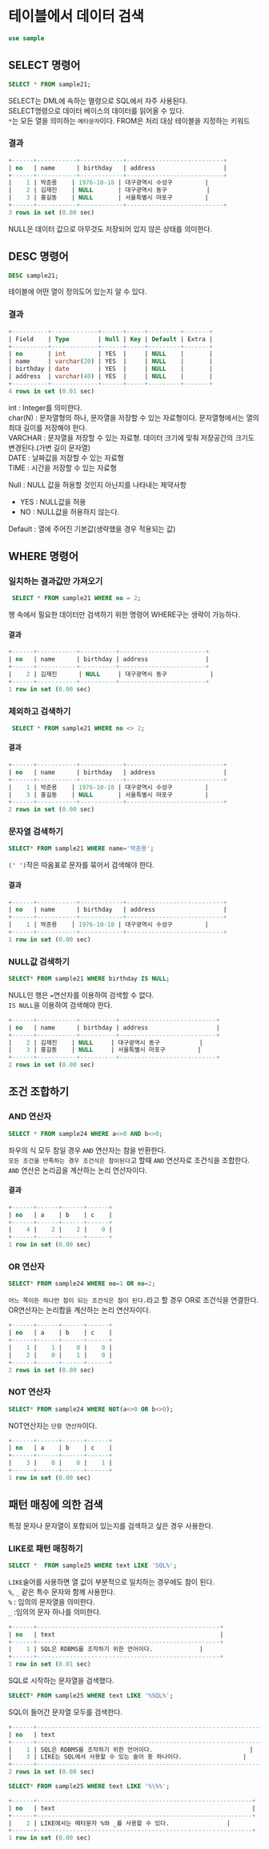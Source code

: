 # 테이블에서 데이터 검색

```sql
use sample
```

## SELECT 명령어

```sql
SELECT * FROM sample21;
```

SELECT는 DML에 속하는 멸령으로 SQL에서 자주 사용된다.  
SELECT명령으로 데이터 베이스의 데이터를 읽어올 수 있다.  
`*`는 모든 열을 의미하는 `메타문자`이다.
FROM은 처리 대상 테이블을 지정하는 키워드

### 결과
```sql
+------+-----------+------------+---------------------------+
| no   | name      | birthday   | address                   |
+------+-----------+------------+---------------------------+
|    1 | 박준용    | 1976-10-18 | 대구광역시 수성구         |
|    2 | 김재진    | NULL       | 대구광역시 동구           |
|    3 | 홍길동    | NULL       | 서울특별시 마포구         |
+------+-----------+------------+---------------------------+
3 rows in set (0.00 sec)
```

NULL은 데이터 값으로 아무것도 저장되어 있지 않은 상태를 의미한다.


## DESC 명령어
```sql
DESC sample21;
```

테이블에 어떤 열이 정의도어 있는지 알 수 있다.

### 결과
```sql
+----------+-------------+------+-----+---------+-------+
| Field    | Type        | Null | Key | Default | Extra |
+----------+-------------+------+-----+---------+-------+
| no       | int         | YES  |     | NULL    |       |
| name     | varchar(20) | YES  |     | NULL    |       |
| birthday | date        | YES  |     | NULL    |       |
| address  | varchar(40) | YES  |     | NULL    |       |
+----------+-------------+------+-----+---------+-------+
4 rows in set (0.01 sec)
```
int : Integer를 의미한다.    
char(N) : 문자열형의 하나, 문자열을 저장할 수 있는 자료형이다. 문자열형에서는 열의 최대 길이를 저장해야 한다.  
VARCHAR : 문자열을 저장할 수 있는 자료형. 데이터 크기에 맞춰 저장공간의 크기도 변경된다.(가변 길이 문자열)  
DATE : 날짜값을 저장할 수 있는 자료형  
TIME : 시간을 저장할 수 있는 자료형  


Null : NULL 값을 허용할 것인지 아닌지를 나타내는 제약사항  
 - YES : NULL값을 허용  
 - NO : NULL값을 허용하지 않는다.  

Default : 열에 주어진 기본값(생략했을 경우 적용되는 값)





## WHERE 명령어

### 일치하는 결과값만 가져오기

```sql
 SELECT * FROM sample21 WHERE no = 2;
```
행 속에서 필요한 데이터만 검색하기 위한 명령어
WHERE구는 생략이 가능하다.

#### 결과
```sql
+------+-----------+----------+------------------------+
| no   | name      | birthday | address                |
+------+-----------+----------+------------------------+
|    2 | 김재진      | NULL     | 대구광역시 동구            |
+------+-----------+----------+------------------------+
1 row in set (0.00 sec)
```

### 제외하고 검색하기

```sql
 SELECT * FROM sample21 WHERE no <> 2;
```

#### 결과
```sql
+------+-----------+------------+---------------------------+
| no   | name      | birthday   | address                   |
+------+-----------+------------+---------------------------+
|    1 | 박준용    | 1976-10-18 | 대구광역시 수성구         |
|    3 | 홍길동    | NULL       | 서울특별시 마포구         |
+------+-----------+------------+---------------------------+
2 rows in set (0.00 sec)
```

### 문자열 검색하기
```sql
SELECT* FROM sample21 WHERE name='박준용';
```
`(' ')`작은 따옴표로 문자를 묶어서 검색해야 한다.

#### 결과
```sql
+------+-----------+------------+---------------------------+
| no   | name      | birthday   | address                   |
+------+-----------+------------+---------------------------+
|    1 | 박준용    | 1976-10-18 | 대구광역시 수성구         |
+------+-----------+------------+---------------------------+
1 row in set (0.00 sec)
```

### NULL값 검색하기
```sql
SELECT* FROM sample21 WHERE birthday IS NULL;
```
NULL인 행은 `=`연산자를 이용하여 검색할 수 없다.  
`IS NULL`을 이용하여 검색해야 한다.

```sql
+------+-----------+----------+---------------------------+
| no   | name      | birthday | address                   |
+------+-----------+----------+---------------------------+
|    2 | 김재진    | NULL     | 대구광역시 동구           |
|    3 | 홍길동    | NULL     | 서울특별시 마포구         |
+------+-----------+----------+---------------------------+
2 rows in set (0.00 sec)
```

## 조건 조합하기

### AND 연산자
```sql
SELECT * FROM sample24 WHERE a<>0 AND b<>0;
```
좌우의 식 모두 참일 경우 `AND` 연산자는 참을 반환한다.  
`모든 조건을 만족하는 경우 조건식은 참이된다`고 할때 `AND` 연산자로 조건식을 조합한다.  
`AND` 연산은 논리곱을 계산하는 논리 연산자이다.

#### 결과
```sql
+------+------+------+------+
| no   | a    | b    | c    |
+------+------+------+------+
|    4 |    2 |    2 |    0 |
+------+------+------+------+
1 row in set (0.00 sec)
```


### OR 연산자
```sql
SELECT* FROM sample24 WHERE no=1 OR no=2;
```
`어느 쪽이든 하나만 참이 되는 조건식은 참이 된다.`라고 할 경우 OR로 조건식을 연결한다.  
OR연산자는 논리합을 계산하는 논리 연산자이다.

```sql
+------+------+------+------+
| no   | a    | b    | c    |
+------+------+------+------+
|    1 |    1 |    0 |    0 |
|    2 |    0 |    1 |    0 |
+------+------+------+------+
2 rows in set (0.00 sec)
```

### NOT 연산자
```sql
SELECT* FROM sample24 WHERE NOT(a<>0 OR b<>0);
```
NOT연산자는 `단항 연산자`이다.


```sql
+------+------+------+------+
| no   | a    | b    | c    |
+------+------+------+------+
|    3 |    0 |    0 |    1 |
+------+------+------+------+
1 row in set (0.00 sec)
```

## 패턴 매칭에 의한 검색
특정 문자나 문자열이 포함되어 있는지를 검색하고 싶은 경우 사용한다.

### LIKE로 패턴 매칭하기

```sql
SELECT *  FROM sample25 WHERE text LIKE 'SQL%';
```
`LIKE`술어를 사용하면 열 값이 부분적으로 일치하는 경우에도 참이 된다.  
`%`, `_` 같은 특수 문자와 함께 사용한다.  
`%` : 임의의 문자열을 의미한다.  
`_` :임의의 문자 하나를 의미한다.  

```sql
+------+---------------------------------------------------+
| no   | text                                              |
+------+---------------------------------------------------+
|    1 | SQL은 RDBMS를 조작하기 위한 언어이다.             |
+------+---------------------------------------------------+
1 row in set (0.01 sec)
```
SQL로 시작하는 문자열을 검색했다.

```sql
SELECT* FROM sample25 WHERE text LIKE '%SQL%';
```

SQL이 들어간 문자열 모두를 검색한다.

```sql
+------+-----------------------------------------------------------------+
| no   | text                                                            |
+------+-----------------------------------------------------------------+
|    1 | SQL은 RDBMS를 조작하기 위한 언어이다.                           |
|    3 | LIKE는 SQL에서 사용할 수 있는 술어 중 하나이다.                 |
+------+-----------------------------------------------------------------+
2 rows in set (0.00 sec)
```

```sql
SELECT* FROM sample25 WHERE text LIKE '%\%%';
```

```sql
+------+------------------------------------------------------------+
| no   | text                                                       |
+------+------------------------------------------------------------+
|    2 | LIKE에서는 메타문자 %와 _를 사용할 수 있다.                |
+------+------------------------------------------------------------+
1 row in set (0.00 sec)
```
